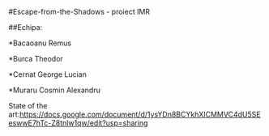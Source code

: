 #Escape-from-the-Shadows - proiect IMR

##Echipa: 

*Bacaoanu Remus

*Burca Theodor

*Cernat George Lucian

*Muraru Cosmin Alexandru


State of the art:https://docs.google.com/document/d/1ysYDn8BCYkhXICMMVC4dU5SEeswwE7hTc-Z8tnlw1qw/edit?usp=sharing
